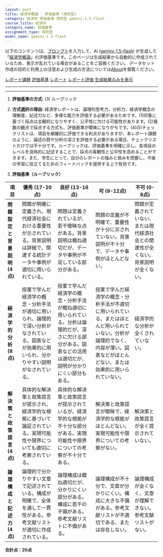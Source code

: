 ```yaml
---
layout: post
title: 経済学概論 - 評価基準 (探究型)
category: 経済学 評価基準 探究型 gemini-1.5-flash
course_title: 経済学
category_name: 評価基準
assignment_type: 探究型
model_name: gemini-1.5-flash
---
```


以下のコンテンツは、[プロンプト](http://127.0.0.1:8000/generated/経済学/gemini-1.5-flash/prompt_評価基準-探究型.md)を入力して、AI ([gemini-1.5-flash](contents/gemini-1.5-flash)) が生成した「[経済学概論](/contents/経済学/)」の評価基準です。このページは生成結果から自動的に作成されているため、表示が乱れている場合があることをご容赦ください。
データセット作成の目的と利用上の注意および生成の方法については[About](/About)を御覧ください。

[レポート課題](../レポート課題-探究型)
[評価基準](../評価基準-探究型)
[レポート](../レポート-探究型)
[レポート評価](../レポート評価-探究型)
[生成結果のみを表示](http://127.0.0.1:8000/generated/経済学/gemini-1.5-flash/評価基準-探究型.md)
  

***
***
  
1. **評価基準の方式:** (3) ルーブリック

2. **方式選択の理由:**  経済学レポートは、論理的思考力、分析力、経済学概念の理解度、記述力など、多様な能力を評価する必要があるためです。(1)印象に基づく採点は主観的になりやすく、公平性に欠ける可能性があります。(2)複数の観点で採点する方式も、評価基準が曖昧になりがちです。(4)(5)チェックリストは、項目を網羅的に評価できる利点がありますが、本レポート課題のように、論述の質や分析の深さを評価する必要がある場合、チェックリストだけでは不十分です。ルーブリックは、評価基準を明確に示し、各項目のレベルを具体的に記述することで、採点の客観性と公平性を高めることができます。また、学生にとって、自分のレポートの強みと弱みを把握し、今後の学習に役立てるためのフィードバックを提供する上で有効です。


3. **評価基準（ルーブリック）**

| 項目 | 優秀 (17-20点) | 良好 (13-16点) | 可 (9-12点) | 不可 (0-8点) |
|---|---|---|---|---|
| **問題設定と背景説明 (4点)** | 問題が明確に定義され、現代経済社会における重要性が示されている。背景説明は詳細で、関連する統計データや事例が適切に用いられている。 | 問題は定義されているが、若干曖昧な点がある。背景説明は概ね適切だが、データや事例が不足している部分がある。 | 問題の定義が不明確で、重要性が十分に示されていない。背景説明が不十分で、データや事例がほとんどない。 | 問題が定義されていない、または現代経済社会との関連性が全くない。背景説明が全くない。 |
| **経済学的分析 (8点)** | 授業で学んだ経済学の概念・分析手法が適切に用いられ、論理的で深い分析がなされている。図表などが効果的に用いられ、分かりやすい説明がなされている。 | 授業で学んだ経済学の概念・分析手法が概ね適切に用いられている。分析は論理的だが、深さに欠ける部分がある。図表などの活用は適切だが、説明が分かりにくい部分もある。 | 授業で学んだ経済学の概念・分析手法が不適切に用いられている、またはほとんど用いられていない。分析が論理的でなく、内容が薄い。図表などがほとんどない、または効果的に用いられていない。 | 経済学的な分析が全くされていない。 |
| **解決策と政策提言 (4点)** | 具体的な解決策と政策提言が提示され、経済学的な根拠に基づいて論証されている。実現可能性や限界についても適切に考察されている。 | 具体的な解決策と政策提言が提示されているが、経済学的な根拠が不十分な部分がある。実現可能性や限界についての考察が不十分である。 | 解決策と政策提言が曖昧で、経済学的な根拠がほとんどない。実現可能性や限界についての考察がない。 | 解決策と政策提言が全く提示されていない。 |
| **論理構成と記述力 (4点)** | 論理的で分かりやすい文章で記述されている。構成が明確で、全体を通して一貫性がある。参考文献リストが適切に作成されている。 | 論理構成は概ね適切だが、分かりにくい部分がある。構成に若干の不備がある。参考文献リストに不備がある。 | 論理構成が不十分で、文章が分かりにくい。構成に大きな不備がある。参考文献リストが不適切である、または存在しない。 | 論理構成が全くなく、文章が理解できない。参考文献リストがない。 |


**合計点：20点**
